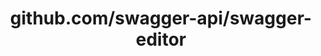 ---
layout: post
title: github.com/swagger-api/swagger-editor
categories: link
tags: [انگلیسی, گیت‌هاب, برنامه‌نویسی]
---